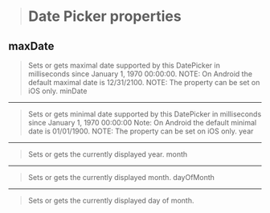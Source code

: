 >Date Picker properties
>======================
>
maxDate
-------
>Sets or gets maximal date supported by this DatePicker in milliseconds since January 1, 1970 00:00:00. NOTE: On Android the default maximal date is 12/31/2100. NOTE: The property can be set on iOS only.
minDate
-------
>Sets or gets minimal date supported by this DatePicker in milliseconds since January 1, 1970 00:00:00 Note: On Android the default minimal date is 01/01/1900. NOTE: The property can be set on iOS only.
year
----
>Sets or gets the currently displayed year.
month
-----
>Sets or gets the currently displayed month.
dayOfMonth
----------
>Sets or gets the currently displayed day of month.
